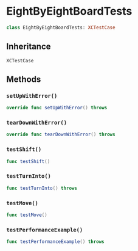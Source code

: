 # EightByEightBoardTests

``` swift
class EightByEightBoardTests: XCTestCase 
```

## Inheritance

`XCTestCase`

## Methods

### `setUpWithError()`

``` swift
override func setUpWithError() throws 
```

### `tearDownWithError()`

``` swift
override func tearDownWithError() throws 
```

### `testShift()`

``` swift
func testShift() 
```

### `testTurnInto()`

``` swift
func testTurnInto() throws 
```

### `testMove()`

``` swift
func testMove() 
```

### `testPerformanceExample()`

``` swift
func testPerformanceExample() throws 
```
